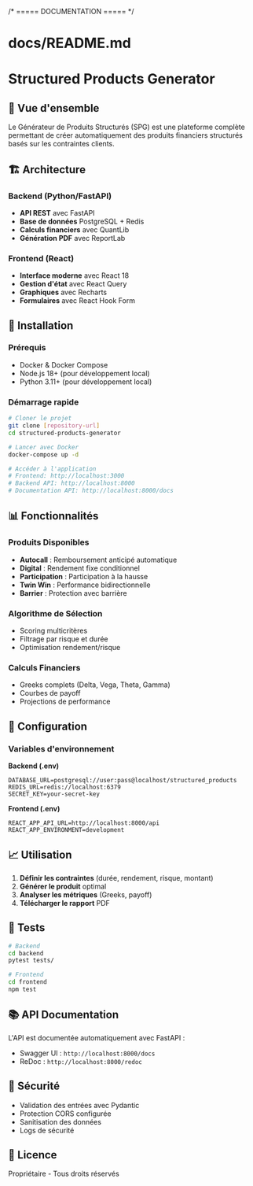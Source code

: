 /* ===== DOCUMENTATION ===== */

# docs/README.md
# Structured Products Generator

## 🎯 Vue d'ensemble

Le Générateur de Produits Structurés (SPG) est une plateforme complète permettant de créer automatiquement des produits financiers structurés basés sur les contraintes clients.

## 🏗️ Architecture

### Backend (Python/FastAPI)
- **API REST** avec FastAPI
- **Base de données** PostgreSQL + Redis
- **Calculs financiers** avec QuantLib
- **Génération PDF** avec ReportLab

### Frontend (React)
- **Interface moderne** avec React 18
- **Gestion d'état** avec React Query
- **Graphiques** avec Recharts
- **Formulaires** avec React Hook Form

## 🚀 Installation

### Prérequis
- Docker & Docker Compose
- Node.js 18+ (pour développement local)
- Python 3.11+ (pour développement local)

### Démarrage rapide
```bash
# Cloner le projet
git clone [repository-url]
cd structured-products-generator

# Lancer avec Docker
docker-compose up -d

# Accéder à l'application
# Frontend: http://localhost:3000
# Backend API: http://localhost:8000
# Documentation API: http://localhost:8000/docs
```

## 📊 Fonctionnalités

### Produits Disponibles
- **Autocall** : Remboursement anticipé automatique
- **Digital** : Rendement fixe conditionnel  
- **Participation** : Participation à la hausse
- **Twin Win** : Performance bidirectionnelle
- **Barrier** : Protection avec barrière

### Algorithme de Sélection
- Scoring multicritères
- Filtrage par risque et durée
- Optimisation rendement/risque

### Calculs Financiers
- Greeks complets (Delta, Vega, Theta, Gamma)
- Courbes de payoff
- Projections de performance

## 🔧 Configuration

### Variables d'environnement

**Backend (.env)**
```
DATABASE_URL=postgresql://user:pass@localhost/structured_products
REDIS_URL=redis://localhost:6379
SECRET_KEY=your-secret-key
```

**Frontend (.env)**
```
REACT_APP_API_URL=http://localhost:8000/api
REACT_APP_ENVIRONMENT=development
```

## 📈 Utilisation

1. **Définir les contraintes** (durée, rendement, risque, montant)
2. **Générer le produit** optimal
3. **Analyser les métriques** (Greeks, payoff)
4. **Télécharger le rapport** PDF

## 🧪 Tests

```bash
# Backend
cd backend
pytest tests/

# Frontend  
cd frontend
npm test
```

## 📚 API Documentation

L'API est documentée automatiquement avec FastAPI :
- Swagger UI : `http://localhost:8000/docs`
- ReDoc : `http://localhost:8000/redoc`

## 🔐 Sécurité

- Validation des entrées avec Pydantic
- Protection CORS configurée
- Sanitisation des données
- Logs de sécurité

## 📝 Licence

Propriétaire - Tous droits réservés

